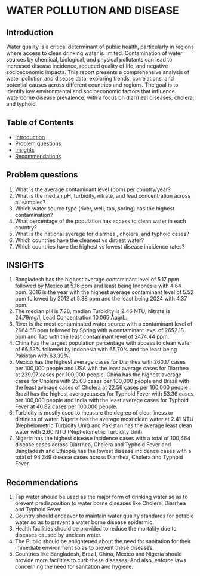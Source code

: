 # WATER POLLUTION AND DISEASE
## Introduction
Water quality is a critical determinant of public health, particularly in regions where access to clean drinking water is limited. Contamination of water sources by chemical, biological, and physical pollutants can lead to increased disease incidence, reduced quality of life, and negative socioeconomic impacts. This report presents a comprehensive analysis of water pollution and disease data, exploring trends, correlations, and potential causes across different countries and regions. The goal is to identify key environmental and socioeconomic factors that influence waterborne disease prevalence, with a focus on diarrheal diseases, cholera, and typhoid.

## Table of Contents
- [Introduction](#Introduction)
- [Problem questions](#Problem-questions)
- [Insights](#Insights)
- [Recommendations](#Recommendations)
## Problem questions
1.	What is the average contaminant level (ppm) per country/year?
2.	What is the median pH, turbidity, nitrate, and lead concentration across all samples?
3.	Which water source type (river, well, tap, spring) has the highest contamination?
4.	What percentage of the population has access to clean water in each country?
5.	What is the national average for diarrheal, cholera, and typhoid cases?
6.	Which countries have the cleanest vs dirtiest water?
7.	Which countries have the highest vs lowest disease incidence rates?

## INSIGHTS
1.	Bangladesh has the highest average contaminant level of 5.17 ppm followed by Mexico at 5.16 ppm and least being Indonesia with 4.64 ppm. 2016 is the year with the highest average contaminant level of 5.52 ppm followed by 2012 at 5.38 ppm and the least being 2024 with 4.37 ppm. 
2.	The median pH is 7.28, median Turbidity is 2.46 NTU, Nitrate is 24.79mg/l, Lead Concentration 10.065 Âµg/L.
3.	River is the most contaminated water source with a contaminant level of 2664.58 ppm followed by Spring with a contaminant level of 2652.18 ppm and Tap with the least contaminant level of 2474.44 ppm. 
4.	China has the largest population percentage with access to clean water of 66.53% followed by Indonesia with 65.70% and the least being Pakistan with 63.39%.
5.	Mexico has the highest average cases for Diarrhea with 260.17 cases per 100,000 people and USA with the least average cases for Diarrhea at 239.97 cases per 100,000 people. China has the highest average cases for Cholera with 25.03 cases per 100,000 people and Brazil with the least average cases of Cholera at 22.56 cases per 100,000 people . Brazil has the highest average cases for Typhoid Fever with 53.36 cases per 100,000 people and India with the least average cases for Typhoid Fever at 46.82 cases per 100,000 people.
6.	Turbidity is mostly used to measure the degree of cleanliness or dirtiness of water. Nigeria has the average most clean water at 2.41 NTU (Nephelometric Turbidity Unit) and Pakistan has the average least clean water with 2.60 NTU (Nephelometric Turbidity Unit)
7.	Nigeria has the highest disease incidence cases with a total of 100,464 disease cases across Diarrhea, Cholera and Typhoid Fever and Bangladesh and Ethiopia has the lowest disease incidence cases with a total of 94,349 disease cases across Diarrhea, Cholera and Typhoid Fever.

## Recommendations
1.	Tap water should be used as the major form of drinking water so as to prevent predisposition to water borne diseases like Cholera, Diarrhea and Typhoid Fever.
2.	Country should endeavor to maintain water quality standards for potable water so as to prevent a water borne disease epidermic.
3.	Health facilities should be provided to reduce the mortality due to diseases caused by unclean water.
4.	The Public should be enlightened about the need for sanitation for their immediate environment so as to prevent these diseases.
5.	Countries like Bangladesh, Brazil, China, Mexico and Nigeria should provide more facilities to curb these diseases. And also, enforce laws concerning the need for sanitation and hygiene.



